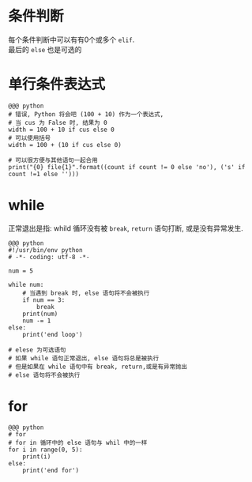 # 条件判断
每个条件判断中可以有有0个或多个 `elif`.  
最后的 `else` 也是可选的

# 单行条件表达式

    @@@ python
    # 错误, Python 将会吧 (100 + 10) 作为一个表达式,
    # 当 cus 为 False 时, 结果为 0
    width = 100 + 10 if cus else 0
    # 可以使用括号
    width = 100 + (10 if cus else 0)
    
    # 可以很方便与其他语句一起合用
    print("{0} file{1}".format((count if count != 0 else 'no'), ('s' if count !=1 else '')))

# while

正常退出是指: whild 循环没有被 `break`, `return` 语句打断, 或是没有异常发生.

    @@@ python
    #!/usr/bin/env python
    # -*- coding: utf-8 -*-

    num = 5

    while num:
        # 当遇到 break 时, else 语句将不会被执行
        if num == 3:
            break
        print(num)
        num -= 1
    else:
        print('end loop')

    # elese 为可选语句
    # 如果 while 语句正常退出, else 语句将总是被执行
    # 但是如果在 while 语句中有 break, return,或是有异常抛出
    # else 语句将不会被执行

# for

    @@@ python
    # for
    # for in 循环中的 else 语句与 whil 中的一样
    for i in range(0, 5):
        print(i)
    else:
        print('end for')
